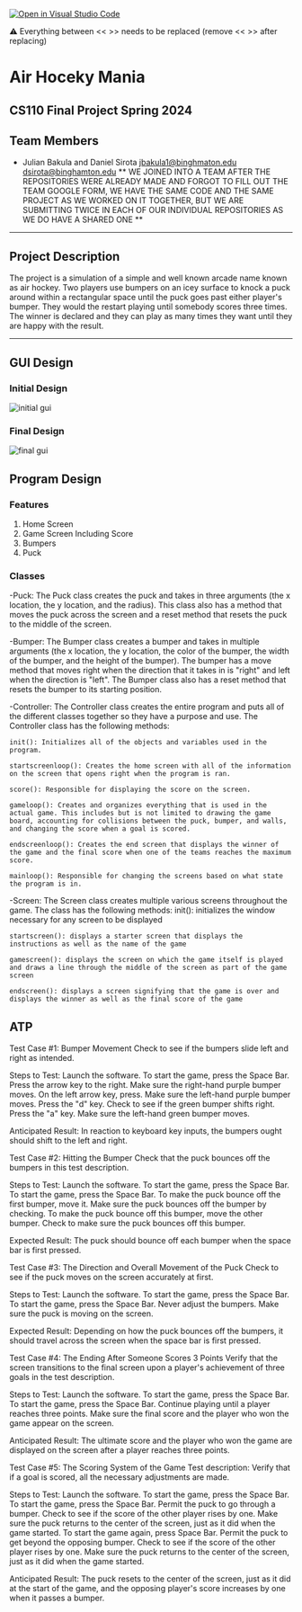 [![Open in Visual Studio Code](https://classroom.github.com/assets/open-in-vscode-718a45dd9cf7e7f842a935f5ebbe5719a5e09af4491e668f4dbf3b35d5cca122.svg)](https://classroom.github.com/online_ide?assignment_repo_id=14588486&assignment_repo_type=AssignmentRepo)

:warning: Everything between << >> needs to be replaced (remove << >> after replacing)

# Air Hoceky Mania
## CS110 Final Project Spring 2024

## Team Members

- Julian Bakula and Daniel Sirota 
jbakula1@binghmaton.edu
dsirota@binghamton.edu
** WE JOINED INTO A TEAM AFTER THE REPOSITORIES WERE ALREADY MADE AND FORGOT TO FILL OUT THE TEAM GOOGLE FORM, WE HAVE THE SAME CODE AND THE SAME PROJECT AS WE WORKED ON IT TOGETHER, BUT WE ARE SUBMITTING TWICE IN EACH OF OUR INDIVIDUAL REPOSITORIES AS WE DO HAVE A SHARED ONE **

***

## Project Description

The project is a simulation of a simple and well known arcade name known as air hockey. Two players use bumpers on an icey surface to knock a puck around within a rectangular space until the puck goes past either player's bumper. They would the restart playing until somebody scores three times. The winner is declared and they can play as many times they want until they are happy with the result.

***    

## GUI Design

### Initial Design

![initial gui](assets/Original_Drawing.png)

### Final Design

![final gui](assets/final_gui_design.png)

## Program Design

### Features

1. Home Screen
2. Game Screen Including Score
3. Bumpers
4. Puck

### Classes

-Puck: The Puck class creates the puck and takes in three arguments (the x location, the y location, and the radius). This class also has a method that moves the puck across the screen and a reset method that resets the puck to the middle of the screen.

-Bumper: The Bumper class creates a bumper and takes in multiple arguments (the x location, the y location, the color of the bumper, the width of the bumper, and the height of the bumper). The bumper has a move method that moves right when the direction that it takes in is "right" and left when the direction is "left". The Bumper class also has a reset method that resets the bumper to its starting position.

-Controller: The Controller class creates the entire program and puts all of the different classes together so they have a purpose and use. The Controller class has the following methods:

    init(): Initializes all of the objects and variables used in the program.

    startscreenloop(): Creates the home screen with all of the information on the screen that opens right when the program is ran.

    score(): Responsible for displaying the score on the screen.

    gameloop(): Creates and organizes everything that is used in the actual game. This includes but is not limited to drawing the game board, accounting for collisions between the puck, bumper, and walls, and changing the score when a goal is scored.

    endscreenloop(): Creates the end screen that displays the winner of the game and the final score when one of the teams reaches the maximum score.

    mainloop(): Responsible for changing the screens based on what state the program is in.

-Screen: The Screen class creates multiple various screens throughout the game. The class has the following methods:
    init(): initializes the window necessary for any screen to be displayed

    startscreen(): displays a starter screen that displays the instructions as well as the name of the game

    gamescreen(): displays the screen on which the game itself is played and draws a line through the middle of the screen as part of the game screen

    endscreen(): displays a screen signifying that the game is over and displays the winner as well as the final score of the game


## ATP

Test Case #1: Bumper Movement 
Check to see if the bumpers slide left and right as intended.


Steps to Test: Launch the software. To start the game, press the Space Bar. Press the arrow key to the right. Make sure the right-hand purple bumper moves. On the left arrow key, press. Make sure the left-hand purple bumper moves. Press the "d" key. Check to see if the green bumper shifts right. Press the "a" key. Make sure the left-hand green bumper moves.


Anticipated Result: In reaction to keyboard key inputs, the bumpers ought should shift to the left and right.


Test Case #2: Hitting the Bumper
Check that the puck bounces off the bumpers in this test description.

Steps to Test: Launch the software. To start the game, press the Space Bar. To start the game, press the Space Bar. To make the puck bounce off the first bumper, move it. Make sure the puck bounces off the bumper by checking. To make the puck bounce off this bumper, move the other bumper. Check to make sure the puck bounces off this bumper.

Expected Result: The puck should bounce off each bumper when the space bar is first pressed.


Test Case #3: The Direction and Overall Movement of the Puck
Check to see if the puck moves on the screen accurately at first.

Steps to Test: Launch the software. To start the game, press the Space Bar. To start the game, press the Space Bar. Never adjust the bumpers. Make sure the puck is moving on the screen.

Expected Result: Depending on how the puck bounces off the bumpers, it should travel across the screen when the space bar is first pressed.


Test Case #4: The Ending After Someone Scores 3 Points
Verify that the screen transitions to the final screen upon a player's achievement of three goals in the test description.

Steps to Test: Launch the software. To start the game, press the Space Bar. To start the game, press the Space Bar. Continue playing until a player reaches three points. Make sure the final score and the player who won the game appear on the screen.

Anticipated Result: The ultimate score and the player who won the game are displayed on the screen after a player reaches three points.


Test Case #5: The Scoring System of the Game
Test description: Verify that if a goal is scored, all the necessary adjustments are made.

Steps to Test: Launch the software. To start the game, press the Space Bar. To start the game, press the Space Bar. Permit the puck to go through a bumper. Check to see if the score of the other player rises by one. Make sure the puck returns to the center of the screen, just as it did when the game started. To start the game again, press Space Bar. Permit the puck to get beyond the opposing bumper. Check to see if the score of the other player rises by one. Make sure the puck returns to the center of the screen, just as it did when the game started.

Anticipated Result: The puck resets to the center of the screen, just as it did at the start of the game, and the opposing player's score increases by one when it passes a bumper.
